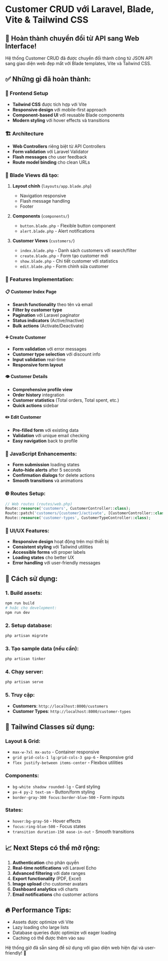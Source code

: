 # Customer CRUD với Laravel, Blade, Vite & Tailwind CSS

## 🎉 Hoàn thành chuyển đổi từ API sang Web Interface!

Hệ thống Customer CRUD đã được chuyển đổi thành công từ JSON API sang giao diện web đẹp mắt với Blade templates, Vite và Tailwind CSS.

## ✅ Những gì đã hoàn thành:

### 🎨 Frontend Setup

-   **Tailwind CSS** được tích hợp với Vite
-   **Responsive design** với mobile-first approach
-   **Component-based UI** với reusable Blade components
-   **Modern styling** với hover effects và transitions

### 🏗️ Architecture

-   **Web Controllers** riêng biệt từ API Controllers
-   **Form validation** với Laravel Validator
-   **Flash messages** cho user feedback
-   **Route model binding** cho clean URLs

### 📄 Blade Views đã tạo:

1. **Layout chính** (`layouts/app.blade.php`)

    - Navigation responsive
    - Flash message handling
    - Footer

2. **Components** (`components/`)

    - `button.blade.php` - Flexible button component
    - `alert.blade.php` - Alert notifications

3. **Customer Views** (`customers/`)
    - `index.blade.php` - Danh sách customers với search/filter
    - `create.blade.php` - Form tạo customer mới
    - `show.blade.php` - Chi tiết customer với statistics
    - `edit.blade.php` - Form chỉnh sửa customer

### 🔧 Features Implementation:

#### 📋 Customer Index Page

-   **Search functionality** theo tên và email
-   **Filter by customer type**
-   **Pagination** với Laravel paginator
-   **Status indicators** (Active/Inactive)
-   **Bulk actions** (Activate/Deactivate)

#### ➕ Create Customer

-   **Form validation** với error messages
-   **Customer type selection** với discount info
-   **Input validation** real-time
-   **Responsive form layout**

#### 👁️ Customer Details

-   **Comprehensive profile view**
-   **Order history** integration
-   **Customer statistics** (Total orders, Total spent, etc.)
-   **Quick actions** sidebar

#### ✏️ Edit Customer

-   **Pre-filled form** với existing data
-   **Validation** với unique email checking
-   **Easy navigation** back to profile

### 🎯 JavaScript Enhancements:

-   **Form submission** loading states
-   **Auto-hide alerts** after 5 seconds
-   **Confirmation dialogs** for delete actions
-   **Smooth transitions** và animations

### 🌐 Routes Setup:

```php
// Web routes (routes/web.php)
Route::resource('customers', CustomerController::class);
Route::patch('customers/{customer}/activate', [CustomerController::class, 'activate']);
Route::resource('customer-types', CustomerTypeController::class);
```

### 📱 UI/UX Features:

-   **Responsive design** hoạt động trên mọi thiết bị
-   **Consistent styling** với Tailwind utilities
-   **Accessible forms** với proper labels
-   **Loading states** cho better UX
-   **Error handling** với user-friendly messages

## 🚀 Cách sử dụng:

### 1. Build assets:

```bash
npm run build
# hoặc cho development:
npm run dev
```

### 2. Setup database:

```bash
php artisan migrate
```

### 3. Tạo sample data (nếu cần):

```bash
php artisan tinker
```

### 4. Chạy server:

```bash
php artisan serve
```

### 5. Truy cập:

-   **Customers**: `http://localhost:8000/customers`
-   **Customer Types**: `http://localhost:8000/customer-types`

## 🎨 Tailwind Classes sử dụng:

### Layout & Grid:

-   `max-w-7xl mx-auto` - Container responsive
-   `grid grid-cols-1 lg:grid-cols-3 gap-6` - Responsive grid
-   `flex justify-between items-center` - Flexbox utilities

### Components:

-   `bg-white shadow rounded-lg` - Card styling
-   `px-4 py-2 text-sm` - Button/form styling
-   `border-gray-300 focus:border-blue-500` - Form inputs

### States:

-   `hover:bg-gray-50` - Hover effects
-   `focus:ring-blue-500` - Focus states
-   `transition duration-150 ease-in-out` - Smooth transitions

## 📈 Next Steps có thể mở rộng:

1. **Authentication** cho phân quyền
2. **Real-time notifications** với Laravel Echo
3. **Advanced filtering** với date ranges
4. **Export functionality** (PDF, Excel)
5. **Image upload** cho customer avatars
6. **Dashboard analytics** với charts
7. **Email notifications** cho customer actions

## 🔥 Performance Tips:

-   Assets được optimize với Vite
-   Lazy loading cho large lists
-   Database queries được optimize với eager loading
-   Caching có thể được thêm vào sau

Hệ thống giờ đã sẵn sàng để sử dụng với giao diện web hiện đại và user-friendly! 🎉
